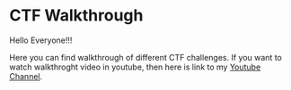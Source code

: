 # CTF Walkthrough

Hello Everyone!!!

Here you can find walkthrough of different CTF challenges. If you want to watch walkthroght video in youtube, then here is link to my [Youtube Channel](https://www.youtube.com/c/TheSpiritMan).
